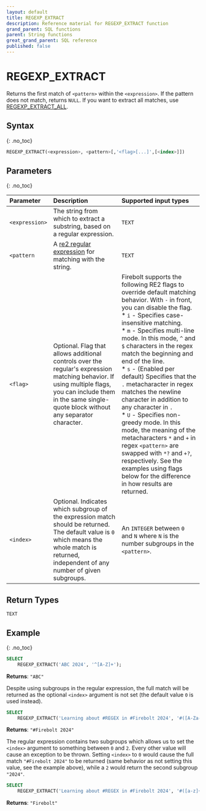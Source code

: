 ```yaml
---
layout: default
title: REGEXP_EXTRACT
description: Reference material for REGEXP_EXTRACT function
grand_parent: SQL functions
parent: String functions
great_grand_parent: SQL reference
published: false
---
```



# REGEXP_EXTRACT
 
Returns the first match of `<pattern>` within the `<expression>`. If the pattern does not match, returns `NULL`. If you want to extract all matches, use [REGEXP_EXTRACT_ALL](./regexp-extract-all.md).

## Syntax
{: .no_toc}

```sql
REGEXP_EXTRACT(<expression>, <pattern>[,'<flag>[...]',[<index>]])
```

## Parameters 
{: .no_toc}

| Parameter   | Description |Supported input types |
| :----------- | :----------------------------------------- | :---------------------|
| `<expression>`  | The string from which to extract a substring, based on a regular expression. | `TEXT` |
| `<pattern` | A [re2 regular expression](https://github.com/google/re2/wiki/Syntax) for matching with the string. | `TEXT` | 
| `<flag>` | Optional. Flag that allows additional controls over the regular's expression matching behavior. If using multiple flags, you can include them in the same single-quote block without any separator character. | Firebolt supports the following RE2 flags to override default matching behavior. With `-` in front, you can disable the flag.<br>* `i` - Specifies case-insensitive matching.<br>* `m` - Specifies multi-line mode. In this mode, `^` and `$` characters in the regex match the beginning and end of the line.<br>* `s` - (Enabled per default) Specifies that the `.` metacharacter in regex matches the newline character in addition to any character in `.`<br>* `U` - Specifies non-greedy mode. In this mode, the meaning of the metacharacters `*` and `+` in regex `<pattern>` are swapped with `*?` and `+?`, respectively. See the examples using flags below for the difference in how results are returned. |
| `<index>`| Optional. Indicates which subgroup of the expression match should be returned. The default value is `0` which means the whole match is returned, independent of any number of given subgroups. | An `INTEGER` between `0` and `N` where `N` is the number subgroups in the `<pattern>`.|

## Return Types
`TEXT`

## Example
{: .no_toc}

```sql
SELECT
	REGEXP_EXTRACT('ABC 2024', '^[A-Z]+');
```
**Returns**: `"ABC"`

Despite using subgroups in the regular expression, the full match will be returned as the optional `<index>` argument is not set (the default value `0` is used instead).

```sql
SELECT
	REGEXP_EXTRACT('Learning about #REGEX in #Firebolt 2024', '#([A-Za-z]+) (\d+)');
```
**Returns**: `"#Firebolt 2024"`

The regular expression contains two subgroups which allows us to set the `<index>` argument to something between `0` and `2`. Every other value will cause an exception to be thrown. Setting `<index>` to `0` would cause the full match `"#Firebolt 2024"` to be returned (same behavior as not setting this value, see the example above), while a `2` would return the second subgroup `"2024"`.

```sql
SELECT
	REGEXP_EXTRACT('Learning about #REGEX in #Firebolt 2024', '#([a-z]+) (\d+)', 'i', 1);
```
**Returns**: `"Firebolt"`
